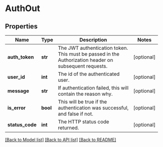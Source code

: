 # AuthOut

## Properties
Name | Type | Description | Notes
------------ | ------------- | ------------- | -------------
**auth_token** | **str** | The JWT authentication token. This must be passed in the Authorization header on subsequent requests. | [optional] 
**user_id** | **int** | The id of the authenticated user. | [optional] 
**message** | **str** | If authentication failed, this will contain the reason why. | [optional] 
**is_error** | **bool** | This will be true if the authentication was successful, and false if not. | [optional] 
**status_code** | **int** | The HTTP status code returned. | [optional] 

[[Back to Model list]](../README.md#documentation-for-models) [[Back to API list]](../README.md#documentation-for-api-endpoints) [[Back to README]](../README.md)


